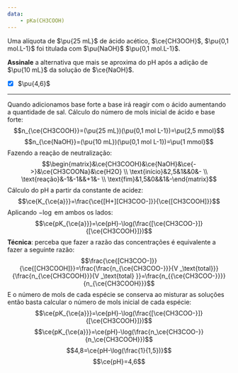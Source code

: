 ```yaml
---
data:
    - pKa(CH3COOH)
---
```



Uma alíquota de $\pu{25 mL}$ de ácido acético, $\ce{CH3OOH}$, $\pu{0,1 mol.L-1}$ foi titulada com $\pu{NaOH}$ $\pu{0,1 mol.L-1}$.

**Assinale** a alternativa que mais se aproxima do pH após a adição de $\pu{10 mL}$ da solução de $\ce{NaOH}$.

- [x] $\pu{4,6}$

---

Quando adicionamos base forte a base irá reagir com o ácido aumentando a quantidade de sal.
Cálculo do número de mols inicial de ácido e base forte:
$$n_{\ce{CH3COOH}}=(\pu{25 mL})(\pu{0,1 mol L-1})=\pu{2,5 mmol}$$
$$n_{\ce{NaOH}}=(\pu{10 mL})(\pu{0,1 mol L-1})=\pu{1 mmol}$$
Fazendo a reação de neutralização:
$$\begin{matrix}&\ce{CH3COOH}&\ce{NaOH}&\ce{->}&\ce{CH3COONa}&\ce{H2O} \\ \text{início}&2,5&1&&0&- \\ \text{reação}&-1&-1&&+1&- \\ \text{fim}&1,5&0&&1&-\end{matrix}$$
Cálculo do pH a partir da constante de acidez:
$$\ce{K_{\ce{a}}}=\frac{\ce{[H+][CH3COO-]}}{\ce{[CH3COOH]}}$$
Aplicando $-\log$  em ambos os lados:
$$\ce{pK_{\ce{a}}}=\ce{pH}-\log(\frac{[\ce{CH3COO-}]}{[\ce{CH3COOH}]})$$
**Técnica**: perceba que fazer a razão das concentrações é equivalente a fazer a seguinte razão:
$$\frac{\ce{[CH3COO-]}}{\ce{[CH3COOH]}}=\frac{\frac{n_{\ce{CH3COO-}}}{V _\text{total}}}{\frac{n_{\ce{CH3COOH}}}{V _\text{total} }}=\frac{n_{{\ce{CH3COO-}}}}{n_{\ce{CH3COOH}}}$$
E o número de mols de cada espécie se conserva ao misturar as soluções então basta calcular o número de mols inicial de cada espécie:
$$\ce{pK_{\ce{a}}}=\ce{pH}-\log(\frac{[\ce{CH3COO-}]}{[\ce{CH3COOH}]})$$
$$\ce{pK_{\ce{a}}}=\ce{pH}-\log(\frac{n_\ce{CH3COO-}}{n_\ce{CH3COOH}})$$
$$4,8=\ce{pH-\log(\frac{1}{1,5})}$$
$$\ce{pH}=4,6$$

